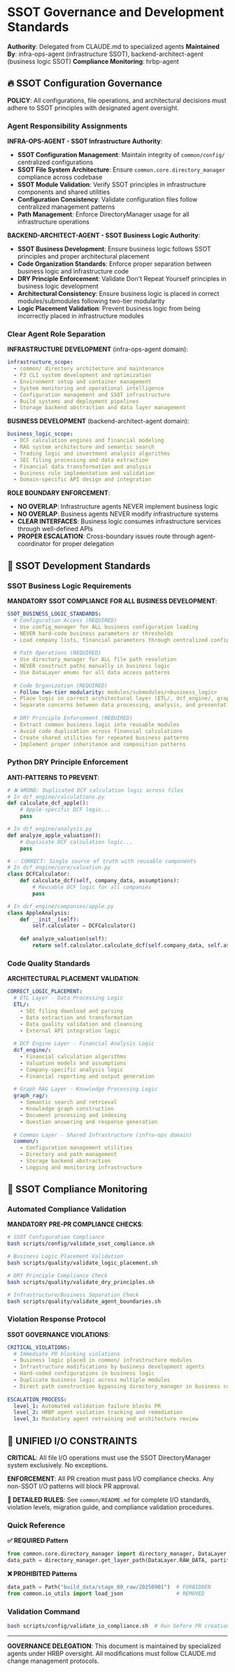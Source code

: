 # SSOT Governance and Development Standards

**Authority**: Delegated from CLAUDE.md to specialized agents
**Maintained By**: infra-ops-agent (infrastructure SSOT), backend-architect-agent (business logic SSOT)
**Compliance Monitoring**: hrbp-agent

## 🔥 SSOT Configuration Governance

**POLICY**: All configurations, file operations, and architectural decisions must adhere to SSOT principles with designated agent oversight.

### Agent Responsibility Assignments

**INFRA-OPS-AGENT - SSOT Infrastructure Authority**:
- **SSOT Configuration Management**: Maintain integrity of `common/config/` centralized configurations
- **SSOT File System Architecture**: Ensure `common.core.directory_manager` compliance across codebase  
- **SSOT Module Validation**: Verify SSOT principles in infrastructure components and shared utilities
- **Configuration Consistency**: Validate configuration files follow centralized management patterns
- **Path Management**: Enforce DirectoryManager usage for all infrastructure operations

**BACKEND-ARCHITECT-AGENT - SSOT Business Logic Authority**:
- **SSOT Business Development**: Ensure business logic follows SSOT principles and proper architectural placement
- **Code Organization Standards**: Enforce proper separation between business logic and infrastructure code
- **DRY Principle Enforcement**: Validate Don't Repeat Yourself principles in business logic development
- **Architectural Consistency**: Ensure business logic is placed in correct modules/submodules following two-tier modularity
- **Logic Placement Validation**: Prevent business logic from being incorrectly placed in infrastructure modules

### Clear Agent Role Separation

**INFRASTRUCTURE DEVELOPMENT** (infra-ops-agent domain):
```yaml
infrastructure_scope:
  - common/ directory architecture and maintenance
  - P3 CLI system development and optimization
  - Environment setup and container management  
  - System monitoring and operational intelligence
  - Configuration management and SSOT infrastructure
  - Build systems and deployment pipelines
  - Storage backend abstraction and data layer management
```

**BUSINESS DEVELOPMENT** (backend-architect-agent domain):
```yaml
business_logic_scope:
  - DCF calculation engines and financial modeling
  - RAG system architecture and semantic search
  - Trading logic and investment analysis algorithms
  - SEC filing processing and data extraction
  - Financial data transformation and analysis
  - Business rule implementation and validation
  - Domain-specific API design and integration
```

**ROLE BOUNDARY ENFORCEMENT**:
- **NO OVERLAP**: Infrastructure agents NEVER implement business logic
- **NO OVERLAP**: Business agents NEVER modify infrastructure systems
- **CLEAR INTERFACES**: Business logic consumes infrastructure services through well-defined APIs
- **PROPER ESCALATION**: Cross-boundary issues route through agent-coordinator for proper delegation

## 🎯 SSOT Development Standards

### SSOT Business Logic Requirements

**MANDATORY SSOT COMPLIANCE FOR ALL BUSINESS DEVELOPMENT**:

```yaml
SSOT_BUSINESS_LOGIC_STANDARDS:
  # Configuration Access (REQUIRED)
  - Use config_manager for ALL business configuration loading
  - NEVER hard-code business parameters or thresholds
  - Load company lists, financial parameters through centralized config system
  
  # Path Operations (REQUIRED)
  - Use directory_manager for ALL file path resolution
  - NEVER construct paths manually in business logic
  - Use DataLayer enums for all data access patterns
  
  # Code Organization (REQUIRED) 
  - Follow two-tier modularity: modules/submodules/<business_logic>
  - Place logic in correct architectural layer (ETL/, dcf_engine/, graph_rag/)
  - Separate concerns between data processing, analysis, and presentation
  
  # DRY Principle Enforcement (REQUIRED)
  - Extract common business logic into reusable modules
  - Avoid code duplication across financial calculations
  - Create shared utilities for repeated business patterns
  - Implement proper inheritance and composition patterns
```

### Python DRY Principle Enforcement

**ANTI-PATTERNS TO PREVENT**:
```python
# ❌ WRONG: Duplicated DCF calculation logic across files
# In dcf_engine/calculations.py
def calculate_dcf_apple():
    # Apple-specific DCF logic...
    pass

# In dcf_engine/analysis.py  
def analyze_apple_valuation():
    # Duplicate DCF calculation logic...
    pass

# ✅ CORRECT: Single source of truth with reusable components
# In dcf_engine/core/valuation.py
class DCFCalculator:
    def calculate_dcf(self, company_data, assumptions):
        # Reusable DCF logic for all companies
        pass

# In dcf_engine/companies/apple.py
class AppleAnalysis:
    def __init__(self):
        self.calculator = DCFCalculator()
    
    def analyze_valuation(self):
        return self.calculator.calculate_dcf(self.company_data, self.assumptions)
```

### Code Quality Standards

**ARCHITECTURAL PLACEMENT VALIDATION**:
```yaml
CORRECT_LOGIC_PLACEMENT:
  # ETL Layer - Data Processing Logic
  ETL/:
    - SEC filing download and parsing
    - Data extraction and transformation  
    - Data quality validation and cleansing
    - External API integration logic
    
  # DCF Engine Layer - Financial Analysis Logic  
  dcf_engine/:
    - Financial calculation algorithms
    - Valuation models and assumptions
    - Company-specific analysis logic
    - Financial reporting and output generation
    
  # Graph RAG Layer - Knowledge Processing Logic
  graph_rag/:
    - Semantic search and retrieval
    - Knowledge graph construction
    - Document processing and indexing
    - Question answering and response generation
    
  # Common Layer - Shared Infrastructure (infra-ops domain)
  common/:
    - Configuration management utilities
    - Directory and path management
    - Storage backend abstraction
    - Logging and monitoring infrastructure
```

## 🚨 SSOT Compliance Monitoring

### Automated Compliance Validation

**MANDATORY PRE-PR COMPLIANCE CHECKS**:
```bash
# SSOT Configuration Compliance
bash scripts/config/validate_ssot_compliance.sh

# Business Logic Placement Validation  
bash scripts/quality/validate_logic_placement.sh

# DRY Principle Compliance Check
bash scripts/quality/validate_dry_principles.sh

# Infrastructure/Business Separation Check
bash scripts/quality/validate_agent_boundaries.sh
```

### Violation Response Protocol

**SSOT GOVERNANCE VIOLATIONS**:
```yaml
CRITICAL_VIOLATIONS:
  # Immediate PR blocking violations
  - Business logic placed in common/ infrastructure modules
  - Infrastructure modifications by business development agents  
  - Hard-coded configurations in business logic
  - Duplicate business logic across multiple modules
  - Direct path construction bypassing directory_manager in business code
  
ESCALATION_PROCESS:
  level_1: Automated validation failure blocks PR
  level_2: HRBP agent violation tracking and remediation
  level_3: Mandatory agent retraining and architecture review
```

## 🔧 UNIFIED I/O CONSTRAINTS

**CRITICAL**: All file I/O operations must use the SSOT DirectoryManager system exclusively. No exceptions.

**ENFORCEMENT**: All PR creation must pass I/O compliance checks. Any non-SSOT I/O patterns will block PR approval.

**📖 DETAILED RULES**: See `common/README.md` for complete I/O standards, violation levels, migration guide, and compliance validation procedures.

### Quick Reference

**✅ REQUIRED Pattern**
```python
from common.core.directory_manager import directory_manager, DataLayer
data_path = directory_manager.get_layer_path(DataLayer.RAW_DATA, partition="20250901")
```

**❌ PROHIBITED Patterns**
```python
data_path = Path("build_data/stage_00_raw/20250901")  # FORBIDDEN
from common.io_utils import load_json                 # REMOVED
```

### Validation Command
```bash
bash scripts/config/validate_io_compliance.sh  # Run before PR creation
```

---

**GOVERNANCE DELEGATION**: This document is maintained by specialized agents under HRBP oversight. All modifications must follow CLAUDE.md change management protocols.